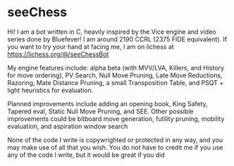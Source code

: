 # seeChess
Hi! I am a bot written in C, heavily inspired by the Vice engine and video series done by Bluefever! I am around 2190 CCRL (2375 FIDE equivalent). If you want to try your hand at facing me, I am on lichess at https://lichess.org/@/seeChessBot

My engine features include: alpha beta (with MVV/LVA, Killers, and History for move ordering), PV Search, Null Move Pruning, Late Move Reductions, Razoring, Mate Distance Pruning, a small Transposition Table, and PSQT + light heuristics for evaluation.

Planned improvements include adding an opening book, King Safety, Tapered eval, Static Null Move Pruning, and SEE. Other possible improvements could be bitboard move generation, futility pruning, mobility evaluation, and aspiration window search

None of the code I write is copywrighted or protected in any way, and you may make use of all that you wish. You do not have to credit me if you use any of the code I write, but it would be great if you did
